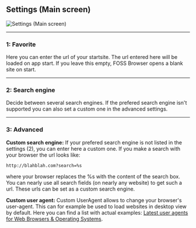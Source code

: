 ## Settings (Main screen)

![Settings (Main screen)](https://github.com/scoute-dich/browser/blob/master/wiki/screenshots/settings_main.png)

----

### 1: Favorite

Here you can enter the url of your startsite. The url entered here will be loaded on app start. If you leave this empty, FOSS Browser opens a blank site on start.

----

### 2: Search engine

Decide between several search engines. If the prefered search engine isn't supported you can also set a custom one in the advanced settings.

----

### 3: Advanced

__Custom search engine:__ If your prefered search engine is not listed in the settings (2), you can enter here a custom one. If you make a search with your browser the url looks like:

`http://blahblah.com?search=%s`

where your browser replaces the %s with the content of the search box. You can nearly use all search fields (on nearly any website) to get such a url. These urls can be set as a custom search engine.

__Custom user agent:__ Custom UserAgent allows to change your browser's user-agent. This can for example be used to load websites in desktop view by default. Here you can find a list with actual examples: [Latest user agents for Web Browsers & Operating Systems](https://www.whatismybrowser.com/guides/the-latest-user-agent/).
